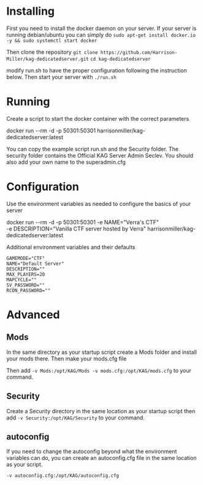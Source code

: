 # Installing
First you need to install the docker daemon on your server.
If your server is running debian/ubuntu you can simply do
`sudo apt-get install docker.io -y && sudo systemctl start docker`

Then clone the repository
`git clone https://github.com/Harrison-Miller/kag-dedicatedserver.git`
`cd kag-dedicatedserver`

modify run.sh to have the proper configuration following the instruction below.
Then start your server with `./run.sh`

# Running
Create a script to start the docker container with the correct parameters

docker run --rm -d -p 50301:50301 harrisonmiller/kag-dedicatedserver:latest

You can copy the example script run.sh and the Security folder.
The security folder contains the Official KAG Server Admin Seclev.
You should also add your own name to the superadmin.cfg

# Configuration
Use the environment variables as needed to configure the basics of your server

docker run --rm -d -p 50301:50301 -e NAME="Verra's CTF" \
	-e DESCRIPTION="Vanilla CTF server hosted by Verra" harrisonmiller/kag-dedicatedserver:latest

Additional environment variables and their defaults
```
GAMEMODE="CTF"
NAME="Default Server"
DESCRIPTION=""
MAX_PLAYERS=20
MAPCYCLE=""
SV_PASSWORD=""
RCON_PASSWORD=""
```

# Advanced

## Mods
In the same directory as your startup script create a Mods folder and install your mods there. Then make your mods.cfg file

Then add `-v Mods:/opt/KAG/Mods -v mods.cfg:/opt/KAG/mods.cfg` to your command.

## Security
Create a Security directory in the same location as your startup script then add
`-v Security:/opt/KAG/Security` to your command.

## autoconfig
If you need to change the autoconfig beyond what the environment variables can do, you can create an autoconfig.cfg file in the same location as your script.

`-v autoconfig.cfg:/opt/KAG/autoconfig.cfg`

